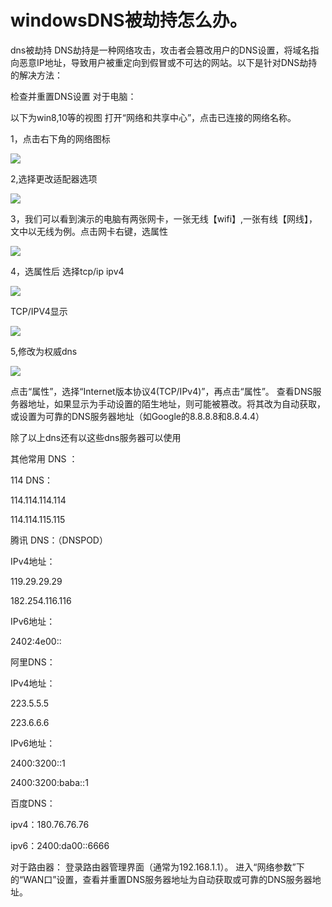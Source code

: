 # windowsDNS被劫持怎么办。


dns被劫持
‌DNS劫持是一种网络攻击，攻击者会篡改用户的DNS设置，将域名指向恶意IP地址，导致用户被重定向到假冒或不可达的网站。以下是针对DNS劫持的解决方法：

‌检查并重置DNS设置‌
‌对于电脑‌：

以下为win8,10等的视图
打开“网络和共享中心”，点击已连接的网络名称。 

1，点击右下角的网络图标

![](../images/windns/1.jpg)


2,选择更改适配器选项


![](../images/windns/2.jpg)


3，我们可以看到演示的电脑有两张网卡，一张无线【wifi】,一张有线【网线】，文中以无线为例。点击网卡右键，选属性

![](../images/windns/3.jpg)


4，选属性后  选择tcp/ip ipv4


![](../images/windns/4.jpg)



TCP/IPV4显示


![](../images/windns/5.jpg)





5,修改为权威dns


![](../images/windns/6.jpg)








点击“属性”，选择“Internet版本协议4(TCP/IPv4)”，再点击“属性”。
查看DNS服务器地址，如果显示为手动设置的陌生地址，则可能被篡改。将其改为自动获取，或设置为可靠的DNS服务器地址（如Google的8.8.8.8和8.8.4.4）

除了以上dns还有以这些dns服务器可以使用



其他常用 DNS ：

114 DNS：

114.114.114.114 

114.114.115.115 

腾讯 DNS：（DNSPOD）

IPv4地址：

119.29.29.29

182.254.116.116

IPv6地址：

2402:4e00::

阿里DNS：

IPv4地址：

223.5.5.5

223.6.6.6

IPv6地址：

2400:3200::1

2400:3200:baba::1

百度DNS：

ipv4：180.76.76.76

ipv6：2400:da00::6666



‌对于路由器‌：
登录路由器管理界面（通常为192.168.1.1）。
进入“网络参数”下的“WAN口”设置，查看并重置DNS服务器地址为自动获取或可靠的DNS服务器地址。